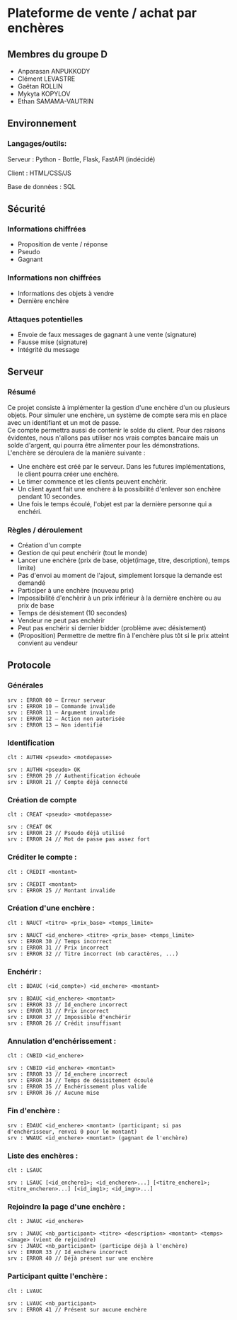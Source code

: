 # Plateforme de vente / achat par enchères

## Membres du groupe D
- Anparasan ANPUKKODY
- Clément LEVASTRE
- Gaëtan ROLLIN
- Mykyta KOPYLOV
- Ethan SAMAMA-VAUTRIN

## Environnement

### Langages/outils:
Serveur : Python - Bottle, Flask, FastAPI (indécidé)

Client : HTML/CSS/JS

Base de données : SQL

## Sécurité

### Informations chiffrées
- Proposition de vente / réponse
- Pseudo
- Gagnant

### Informations non chiffrées
- Informations des objets à vendre
- Dernière enchère

### Attaques potentielles
- Envoie de faux messages de gagnant à une vente (signature)
- Fausse mise (signature)
- Intégrité du message

## Serveur

### Résumé

Ce projet consiste à implémenter la gestion d'une enchère d'un ou plusieurs objets.
Pour simuler une enchère, un système de compte sera mis en place avec un identifiant et un mot de passe.<br/>
Ce compte permettra aussi de contenir le solde du client. 
Pour des raisons évidentes, nous n'allons pas utiliser nos vrais comptes bancaire mais un solde d'argent, qui pourra être alimenter pour les démonstrations.<br/>
L'enchère se déroulera de la manière suivante :
- Une enchère est créé par le serveur. Dans les futures implémentations, le client pourra créer une enchère.
- Le timer commence et les clients peuvent enchèrir.
- Un client ayant fait une enchère à la possibilité d'enlever son enchère pendant 10 secondes.
- Une fois le temps écoulé, l'objet est par la dernière personne qui a enchéri.

### Règles / déroulement
- Création d'un compte
- Gestion de qui peut enchérir (tout le monde)
- Lancer une enchère (prix de base, objet(image, titre, description), temps limite)
- Pas d'envoi au moment de l'ajout, simplement lorsque la demande est demandé
- Participer à une enchère (nouveau prix)
- Impossibilité d'enchèrir à un prix inférieur à la dernière enchère ou au prix de base
- Temps de désistement (10 secondes)
- Vendeur ne peut pas enchérir
- Peut pas enchérir si dernier bidder (problème avec désistement)
- (Proposition) Permettre de mettre fin à l'enchère plus tôt si le prix atteint convient au vendeur

## Protocole

### Générales
```
srv : ERROR 00 — Erreur serveur  
srv : ERROR 10 — Commande invalide  
srv : ERROR 11 — Argument invalide  
srv : ERROR 12 — Action non autorisée  
srv : ERROR 13 — Non identifié  
```


### Identification
```
clt : AUTHN <pseudo> <motdepasse>

srv : AUTHN <pseudo> OK
srv : ERROR 20 // Authentification échouée
srv : ERROR 21 // Compte déjà connecté
```

### Création de compte
```
clt : CREAT <pseudo> <motdepasse>

srv : CREAT OK
srv : ERROR 23 // Pseudo déjà utilisé
srv : ERROR 24 // Mot de passe pas assez fort
```

### Créditer le compte :
```
clt : CREDIT <montant>

srv : CREDIT <montant>
srv : ERROR 25 // Montant invalide
```

### Création d'une enchère :
```
clt : NAUCT <titre> <prix_base> <temps_limite>

srv : NAUCT <id_enchere> <titre> <prix_base> <temps_limite>
srv : ERROR 30 // Temps incorrect
srv : ERROR 31 // Prix incorrect
srv : ERROR 32 // Titre incorrect (nb caractères, ...)
```

### Enchérir :
```
clt : BDAUC (<id_compte>) <id_enchere> <montant>

srv : BDAUC <id_enchere> <montant>
srv : ERROR 33 // Id_enchere incorrect
srv : ERROR 31 // Prix incorrect
srv : ERROR 37 // Impossible d'enchérir
srv : ERROR 26 // Crédit insuffisant
```

### Annulation d'enchérissement :
```
clt : CNBID <id_enchere>

srv : CNBID <id_enchere> <montant>
srv : ERROR 33 // Id_enchere incorrect
srv : ERROR 34 // Temps de désisitement écoulé
srv : ERROR 35 // Enchérissement plus valide
srv : ERROR 36 // Aucune mise
```

### Fin d'enchère :
```
srv : EDAUC <id_enchere> <montant> (participant; si pas d'enchérisseur, renvoi 0 pour le montant)
srv : WNAUC <id_enchere> <montant> (gagnant de l'enchère)
```

### Liste des enchères :
```
clt : LSAUC

srv : LSAUC [<id_enchere1>; <id_encheren>...] [<titre_enchere1>; <titre_encheren>...] [<id_img1>; <id_imgn>...]
```

### Rejoindre la page d'une enchère :
```
clt : JNAUC <id_enchere>

srv : JNAUC <nb_participant> <titre> <description> <montant> <temps> <image> (vient de rejoindre)
srv : JNAUC <nb_participant> (participe déjà à l'enchère)
srv : ERROR 33 // Id_enchere incorrect
srv : ERROR 40 // Déjà présent sur une enchère
```

### Participant quitte l'enchère :
```
clt : LVAUC

srv : LVAUC <nb_participant>
srv : ERROR 41 // Présent sur aucune enchère
```



